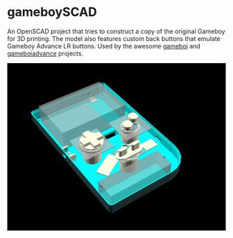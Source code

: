 # gameboySCAD

An OpenSCAD project that tries to construct a copy of the original Gameboy for 3D printing.
The model also features custom back buttons that emulate Gameboy Advance LR buttons.
Used by the awesome [gameboi](https://github.com/emrsmsrli/gameboi) and [gameboiadvance](https://github.com/emrsmsrli/gameboiadvance) projects.

<p align="center">
    <img src="screenshots/viewport.jpg" width=750 />
</p>
